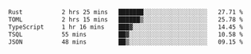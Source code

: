 <!--START_SECTION:waka-->

```txt
Rust           2 hrs 25 mins   ███████░░░░░░░░░░░░░░░░░░   27.71 %
TOML           2 hrs 15 mins   ██████▒░░░░░░░░░░░░░░░░░░   25.78 %
TypeScript     1 hr 16 mins    ███▓░░░░░░░░░░░░░░░░░░░░░   14.45 %
TSQL           55 mins         ██▓░░░░░░░░░░░░░░░░░░░░░░   10.58 %
JSON           48 mins         ██▒░░░░░░░░░░░░░░░░░░░░░░   09.15 %
```

<!--END_SECTION:waka-->